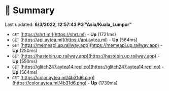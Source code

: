 # 📖 Summary
Last updated: **6/3/2022, 12:57:43 PG "Asia/Kuala_Lumpur"**

- `GET` [https://shrt.ml](https://shrt.ml) - **Up** (1721ms)
- `GET` [https://api.aytea.ml](https://api.aytea.ml) - **Up** (564ms)
- `GET` [https://memeapi.up.railway.app](https://memeapi.up.railway.app) - **Up** (250ms)
- `GET` [https://hastebin.up.railway.app](https://hastebin.up.railway.app) - **Up** (550ms)
- `GET` [https://glitch247.aytea14.repl.co](https://glitch247.aytea14.repl.co) - **Up** (564ms)
- `GET` [https://color.aytea.ml/4b31d6.png](https://color.aytea.ml/4b31d6.png) - **Up** (1739ms)
